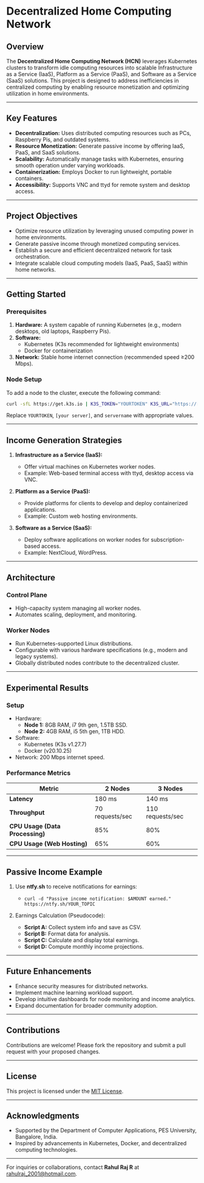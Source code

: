# Decentralized Home Computing Network

## Overview
The **Decentralized Home Computing Network (HCN)** leverages Kubernetes clusters to transform idle computing resources into scalable Infrastructure as a Service (IaaS), Platform as a Service (PaaS), and Software as a Service (SaaS) solutions. This project is designed to address inefficiencies in centralized computing by enabling resource monetization and optimizing utilization in home environments.

---

## Key Features

- **Decentralization:** Uses distributed computing resources such as PCs, Raspberry Pis, and outdated systems.
- **Resource Monetization:** Generate passive income by offering IaaS, PaaS, and SaaS solutions.
- **Scalability:** Automatically manage tasks with Kubernetes, ensuring smooth operation under varying workloads.
- **Containerization:** Employs Docker to run lightweight, portable containers.
- **Accessibility:** Supports VNC and ttyd for remote system and desktop access.

---

## Project Objectives

- Optimize resource utilization by leveraging unused computing power in home environments.
- Generate passive income through monetized computing services.
- Establish a secure and efficient decentralized network for task orchestration.
- Integrate scalable cloud computing models (IaaS, PaaS, SaaS) within home networks.

---

## Getting Started

### Prerequisites

1. **Hardware:** A system capable of running Kubernetes (e.g., modern desktops, old laptops, Raspberry Pis).
2. **Software:**
   - Kubernetes (K3s recommended for lightweight environments)
   - Docker for containerization
3. **Network:** Stable home internet connection (recommended speed ≥200 Mbps).

### Node Setup
To add a node to the cluster, execute the following command:
```bash
curl -sfL https://get.k3s.io | K3S_TOKEN="YOURTOKEN" K3S_URL="https://[your server]:6443" K3S_NODE_NAME="servername" sh -
```
Replace `YOURTOKEN`, `[your server]`, and `servername` with appropriate values.

---

## Income Generation Strategies

1. **Infrastructure as a Service (IaaS):**
   - Offer virtual machines on Kubernetes worker nodes.
   - Example: Web-based terminal access with ttyd, desktop access via VNC.

2. **Platform as a Service (PaaS):**
   - Provide platforms for clients to develop and deploy containerized applications.
   - Example: Custom web hosting environments.

3. **Software as a Service (SaaS):**
   - Deploy software applications on worker nodes for subscription-based access.
   - Example: NextCloud, WordPress.

---

## Architecture

### Control Plane
- High-capacity system managing all worker nodes.
- Automates scaling, deployment, and monitoring.

### Worker Nodes
- Run Kubernetes-supported Linux distributions.
- Configurable with various hardware specifications (e.g., modern and legacy systems).
- Globally distributed nodes contribute to the decentralized cluster.

---

## Experimental Results

### Setup
- Hardware:
  - **Node 1:** 8GB RAM, i7 9th gen, 1.5TB SSD.
  - **Node 2:** 4GB RAM, i5 5th gen, 1TB HDD.
- Software:
  - Kubernetes (K3s v1.27.7)
  - Docker (v20.10.25)
- Network: 200 Mbps internet speed.

### Performance Metrics

| Metric                     | 2 Nodes         | 3 Nodes         |
|----------------------------|-----------------|-----------------|
| **Latency**                | 180 ms         | 140 ms         |
| **Throughput**             | 70 requests/sec | 110 requests/sec |
| **CPU Usage (Data Processing)** | 85%            | 80%             |
| **CPU Usage (Web Hosting)**    | 65%            | 60%             |

---

## Passive Income Example

1. Use **ntfy.sh** to receive notifications for earnings:
   - `curl -d "Passive income notification: $AMOUNT earned." https://ntfy.sh/YOUR_TOPIC`

2. Earnings Calculation (Pseudocode):
   - **Script A:** Collect system info and save as CSV.
   - **Script B:** Format data for analysis.
   - **Script C:** Calculate and display total earnings.
   - **Script D:** Compute monthly income projections.

---

## Future Enhancements

- Enhance security measures for distributed networks.
- Implement machine learning workload support.
- Develop intuitive dashboards for node monitoring and income analytics.
- Expand documentation for broader community adoption.

---

## Contributions
Contributions are welcome! Please fork the repository and submit a pull request with your proposed changes.

---

## License
This project is licensed under the [MIT License](LICENSE).

---

## Acknowledgments

- Supported by the Department of Computer Applications, PES University, Bangalore, India.
- Inspired by advancements in Kubernetes, Docker, and decentralized computing technologies.

---

For inquiries or collaborations, contact **Rahul Raj R** at [rahulraj_2001@hotmail.com](mailto:rahulraj_2001@hotmail.com).

